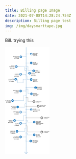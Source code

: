 ```yaml
---
title: Billing page Image
date: 2021-07-08T14:28:24.754Z
description: Billing page test
img: /img/daysmarttape.jpg
---
```

Bill. trying this

![text](/static/img/daysmartbranch.png "branch")
